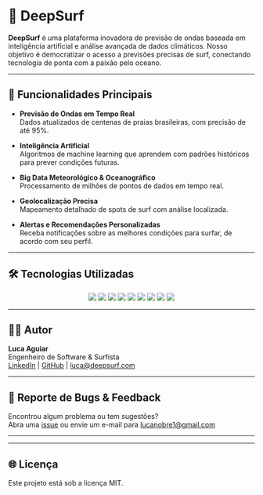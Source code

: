 # 🌊 DeepSurf

**DeepSurf** é uma plataforma inovadora de previsão de ondas baseada em inteligência artificial e análise avançada de dados climáticos. Nosso objetivo é democratizar o acesso a previsões precisas de surf, conectando tecnologia de ponta com a paixão pelo oceano.

---

## 🚀 Funcionalidades Principais

- **Previsão de Ondas em Tempo Real**  
  Dados atualizados de centenas de praias brasileiras, com precisão de até 95%.

- **Inteligência Artificial**  
  Algoritmos de machine learning que aprendem com padrões históricos para prever condições futuras.

- **Big Data Meteorológico & Oceanográfico**  
  Processamento de milhões de pontos de dados em tempo real.

- **Geolocalização Precisa**  
  Mapeamento detalhado de spots de surf com análise localizada.

- **Alertas e Recomendações Personalizadas**  
  Receba notificações sobre as melhores condições para surfar, de acordo com seu perfil.

---

## 🛠️ Tecnologias Utilizadas

<div align="center">
  <img src="https://img.shields.io/badge/React-20232A?style=for-the-badge&logo=react&logoColor=61DAFB" />
  <img src="https://img.shields.io/badge/TypeScript-3178C6?style=for-the-badge&logo=typescript&logoColor=white" />
  <img src="https://img.shields.io/badge/Machine%20Learning-FF6F00?style=for-the-badge&logo=python&logoColor=white" />
  <img src="https://img.shields.io/badge/TensorFlow-FF6F00?style=for-the-badge&logo=tensorflow&logoColor=white" />
  <img src="https://img.shields.io/badge/OpenWeather-0077C9?style=for-the-badge&logo=OpenWeather&logoColor=white" />
  <img src="https://img.shields.io/badge/Surfline-00BFFF?style=for-the-badge" />
  <img src="https://img.shields.io/badge/PostgreSQL-4169E1?style=for-the-badge&logo=postgresql&logoColor=white" />
  <img src="https://img.shields.io/badge/Redis-DC382D?style=for-the-badge&logo=redis&logoColor=white" />
  <img src="https://img.shields.io/badge/Docker-2496ED?style=for-the-badge&logo=docker&logoColor=white" />
</div>


---

## 👨‍💻 Autor

**Luca Aguiar**  
Engenheiro de Software & Surfista  
[LinkedIn](https://www.linkedin.com/in/lucaaguiar/) | [GitHub](https://github.com/devvluca) | luca@deepsurf.com

---

## 🐞 Reporte de Bugs & Feedback

Encontrou algum problema ou tem sugestões?  
Abra uma [issue](https://github.com/seu-usuario/deepsurf/issues) ou envie um e-mail para lucanobre1@gmail.com

---


---

## 🌐 Licença

Este projeto está sob a licença MIT.